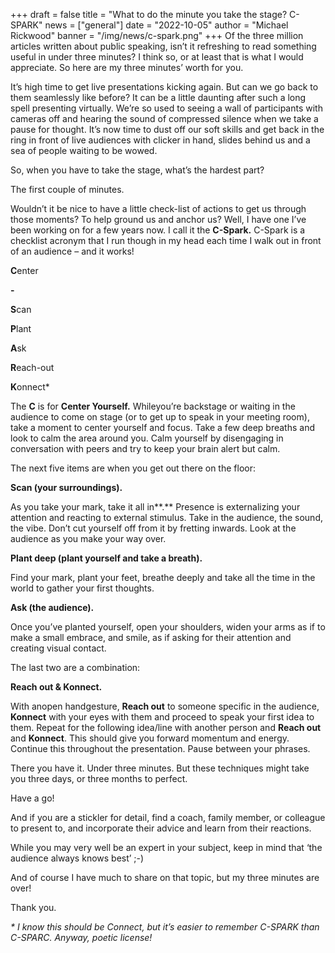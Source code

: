 +++
draft = false
title = "What to do the minute you take the stage? C-SPARK"
news = ["general"]
date = "2022-10-05"
author = "Michael Rickwood"
banner = "/img/news/c-spark.png"
+++
Of the three million articles written about public speaking, isn’t it refreshing to read something useful in under three minutes? I think so, or at least that is what I would appreciate. So here are my three minutes’ worth for you.

It’s high time to get live presentations kicking again. But can we go back to them seamlessly like before? It can be a little daunting after such a long spell presenting virtually. We’re so used to seeing a wall of participants with cameras off and hearing the sound of compressed silence when we take a pause for thought. It’s now time to dust off our soft skills and get back in the ring in front of live audiences with clicker in hand, slides behind us and a sea of people waiting to be wowed. 

So, when you have to take the stage, what’s the hardest part? 

The first couple of minutes. 

Wouldn’t it be nice to have a little check-list of actions to get us through those moments? To help ground us and anchor us? Well, I have one I’ve been working on for a few years now. I call it the **C-Spark.** C-Spark is a checklist acronym that I run though in my head each time I walk out in front of an audience – and it works! 

**C**enter 

**\-**

**S**can

**P**lant

**A**sk

**R**each-out

**K**onnect*

The **C** is for **Center Yourself.** Whileyou’re backstage or waiting in the audience to come on stage (or to get up to speak in your meeting room), take a moment to center yourself and focus. Take a few deep breaths and look to calm the area around you. Calm yourself by disengaging in conversation with peers and try to keep your brain alert but calm. 

The next five items are when you get out there on the floor: 

**Scan (your surroundings).** 

As you take your mark, take it all in**.** Presence is externalizing your attention and reacting to external stimulus. Take in the audience, the sound, the vibe. Don’t cut yourself off from it by fretting inwards. Look at the audience as you make your way over. 

**Plant deep (plant yourself and take a breath).** 

Find your mark, plant your feet, breathe deeply and take all the time in the world to gather your first thoughts. 

**Ask (the audience).** 

Once you’ve planted yourself, open your shoulders, widen your arms as if to make a small embrace, and smile, as if asking for their attention and creating visual contact. 

The last two are a combination:

**Reach out & Konnect.** 

With anopen handgesture, **Reach out** to someone specific in the audience, **Konnect** with your eyes with them and proceed to speak your first idea to them. Repeat for the following idea/line with another person and **Reach out** and **Konnect**. This should give you forward momentum and energy. Continue this throughout the presentation. Pause between your phrases.

There you have it. Under three minutes. But these techniques might take you three days, or three months to perfect. 

Have a go! 

And if you are a stickler for detail, find a coach, family member, or colleague to present to, and incorporate their advice and learn from their reactions.

While you may very well be an expert in your subject, keep in mind that ‘the audience always knows best’ ;-)

And of course I have much to share on that topic, but my three minutes are over!

Thank you.

*\* I know this should be Connect, but it’s easier to remember C-SPARK than C-SPARC. Anyway, poetic license!*